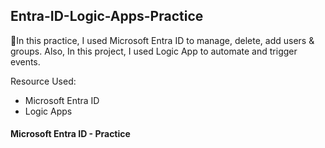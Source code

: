 ## Entra-ID-Logic-Apps-Practice

📘In this practice, I used Microsoft Entra ID to manage, delete, add users & groups.
Also, In this project, I used Logic App to automate and trigger events.

Resource Used:
- Microsoft Entra ID
- Logic Apps

#### Microsoft Entra ID - Practice
